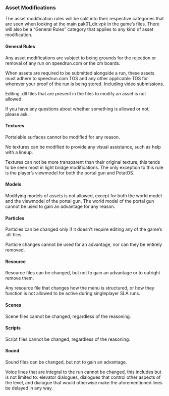 ### Asset Modifications

The asset modification rules will be split into their respective categories that are 
seen when looking at the main pak01_dir.vpk in the game’s files. There will also be 
a “General Rules” category that applies to any kind of asset modification.

#### General Rules

Any asset modifications are subject to being grounds for the rejection or removal of 
any run on speedrun.com or the cm boards.

When assets are required to be submitted alongside a run, these assets must adhere to 
speedrun.com TOS and any other applicable TOS for wherever your proof of the run is 
being stored. Including video submissions.

Editing .dll files that are present in the files to modify an asset is not allowed.

If you have any questions about whether something is allowed or not, please ask.

#### Textures

Portalable surfaces cannot be modified for any reason.

No textures can be modified to provide any visual assistance, such as help with a lineup.

Textures can not be more transparent than their original texture, this tends to be seen 
most in light bridge modifications. The only exception to this rule is the player’s 
viewmodel for both the portal gun and PotatOS.

#### Models

Modifying models of assets is not allowed, except for both the world model and the 
viewmodel of the portal gun. The world model of the portal gun cannot be used to gain an 
advantage for any reason.

#### Particles

Particles can be changed only if it doesn’t require editing any of the game’s .dll files.

Particle changes cannot be used for an advantage, nor can they be entirely removed.

#### Resource

Resource files can be changed, but not to gain an advantage or to outright remove them.

Any resource file that changes how the menu is structured, or how they function is not 
allowed to be active during singleplayer SLA runs.

#### Scenes

Scene files cannot be changed, regardless of the reasoning.

#### Scripts

Script files cannot be changed, regardless of the reasoning.

#### Sound

Sound files can be changed, but not to gain an advantage.

Voice lines that are integral to the run cannot be changed, this includes but is not 
limited to: elevator dialogues, dialogues that control other aspects of the level, and 
dialogue that would otherwise make the aforementioned lines be delayed in any way.
